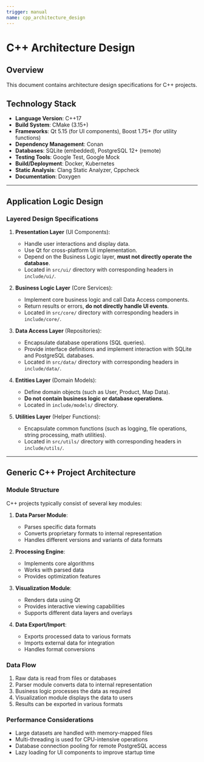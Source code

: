 ```yaml
---
trigger: manual
name: cpp_architecture_design
---
```


# C++ Architecture Design

## Overview

This document contains architecture design specifications for C++ projects.

## **Technology Stack**
- **Language Version**: C++17
- **Build System**: CMake (3.15+)
- **Frameworks**: Qt 5.15 (for UI components), Boost 1.75+ (for utility functions)
- **Dependency Management**: Conan
- **Databases**: SQLite (embedded), PostgreSQL 12+ (remote)
- **Testing Tools**: Google Test, Google Mock
- **Build/Deployment**: Docker, Kubernetes
- **Static Analysis**: Clang Static Analyzer, Cppcheck
- **Documentation**: Doxygen

---

## **Application Logic Design**
### **Layered Design Specifications**
1. **Presentation Layer** (UI Components):
   - Handle user interactions and display data.
   - Use Qt for cross-platform UI implementation.
   - Depend on the Business Logic layer, **must not directly operate the database**.
   - Located in `src/ui/` directory with corresponding headers in `include/ui/`.
   
2. **Business Logic Layer** (Core Services):
   - Implement core business logic and call Data Access components.
   - Return results or errors, **do not directly handle UI events**.
   - Located in `src/core/` directory with corresponding headers in `include/core/`.
   
3. **Data Access Layer** (Repositories):
   - Encapsulate database operations (SQL queries).
   - Provide interface definitions and implement interaction with SQLite and PostgreSQL databases.
   - Located in `src/data/` directory with corresponding headers in `include/data/`.
   
4. **Entities Layer** (Domain Models):
   - Define domain objects (such as User, Product, Map Data).
   - **Do not contain business logic or database operations**.
   - Located in `include/models/` directory.
   
5. **Utilities Layer** (Helper Functions):
   - Encapsulate common functions (such as logging, file operations, string processing, math utilities).
   - Located in `src/utils/` directory with corresponding headers in `include/utils/`.

---

## **Generic C++ Project Architecture**

### **Module Structure**
C++ projects typically consist of several key modules:

1. **Data Parser Module**:
   - Parses specific data formats
   - Converts proprietary formats to internal representation
   - Handles different versions and variants of data formats

2. **Processing Engine**:
   - Implements core algorithms
   - Works with parsed data
   - Provides optimization features

3. **Visualization Module**:
   - Renders data using Qt
   - Provides interactive viewing capabilities
   - Supports different data layers and overlays

4. **Data Export/Import**:
   - Exports processed data to various formats
   - Imports external data for integration
   - Handles format conversions

### **Data Flow**
1. Raw data is read from files or databases
2. Parser module converts data to internal representation
3. Business logic processes the data as required
4. Visualization module displays the data to users
5. Results can be exported in various formats

### **Performance Considerations**
- Large datasets are handled with memory-mapped files
- Multi-threading is used for CPU-intensive operations
- Database connection pooling for remote PostgreSQL access
- Lazy loading for UI components to improve startup time